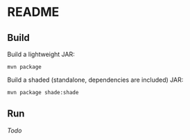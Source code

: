 # README

## Build

Build a lightweight JAR:

    mvn package

Build a shaded (standalone, dependencies are included) JAR:

    mvn package shade:shade

## Run

_Todo_
